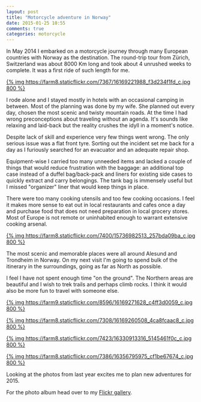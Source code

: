 ```yaml
---
layout: post
title: "Motorcycle adventure in Norway"
date: 2015-01-25 10:55
comments: true
categories: motorcycle
---
```


In May 2014 I embarked on a motorcycle journey through many European countries with Norway as the destination. The round-trip tour from Zürich, Switzerland was about 8000 Km long and took about 4 unrushed weeks to complete. It was a first ride of such length for me.

[{% img https://farm8.staticflickr.com/7367/16169221988_f3d234f1fd_c.jpg 800 %}](https://www.flickr.com/photos/tentaclephotos/16169221988/)

I rode alone and I stayed mostly in hotels with an occasional camping in between. Most of the planning was done by my wife. She planned out every day, chosen the most scenic and twisty mountain roads. At the time I had wrong preconceptions about traveling without an agenda. It's sounds like relaxing and laid-back but the reality crushes the idyll  in a moment's notice.

Despite lack of skill and experience very few things went wrong. The only serious issue was a flat front tyre. Sorting out the incident set me back for a day as I furiously searched for an evacuator and an adequate repair shop.

Equipment-wise I carried too many unneeded items and lacked a couple of things that would reduce frustration with the baggage: an additional top case instead of a duffel bag/back-pack and liners for existing side cases to quickly extract and carry belongings. The tank bag is immensely useful but I missed "organizer" liner that would keep things in place.

There were too many cooking utensils and too few cooking occasions. I feel it makes more sense to eat out in local restaurants and cafes once a day and purchase food that does not need preparation in local grocery stores. Most of Europe is not remote or uninhabited enough to warrant extensive cooking arsenal.

[{% img https://farm8.staticflickr.com/7400/15736982513_257bda09ba_c.jpg 800 %}](https://www.flickr.com/photos/tentaclephotos/15736982513/)

The most scenic and memorable places were all around Alesund and Trondheim in Norway. On my next visit I'm going to spend bulk of the itinerary in the surroundings, going as far as North as possible.

I feel I have not spent enough time "on the ground". The Northern areas are beautiful and I wish to trek trails and perhaps climb rocks. I think it would also be more fun to travel with someone else.

[{% img https://farm9.staticflickr.com/8596/16169271628_c4ff3d0059_c.jpg 800 %}](https://www.flickr.com/photos/tentaclephotos/16169271628/)

[{% img https://farm8.staticflickr.com/7308/16169260508_4ca8fcaac8_c.jpg 800 %}](https://www.flickr.com/photos/tentaclephotos/16169260508/)

[{% img https://farm8.staticflickr.com/7423/16330913316_5145461f0c_c.jpg 800 %}](https://www.flickr.com/photos/tentaclephotos/16330913316/)

[{% img https://farm8.staticflickr.com/7386/16356795975_cf1be67674_c.jpg 800 %}](https://www.flickr.com/photos/tentaclephotos/16356795975/)

Looking at the photos from last year excites me to plan new adventures for 2015.

For the photo album head over to my [Flickr gallery](https://www.flickr.com/photos/tentaclephotos/sets/72157650040987499/).